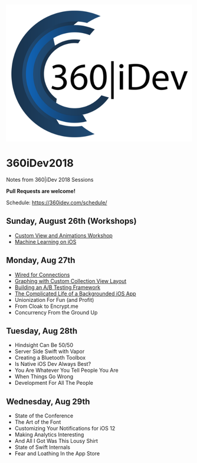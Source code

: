 ![Image](360idev_logo.png)

# 360iDev2018
Notes from 360|iDev 2018 Sessions

**Pull Requests are welcome!**

Schedule: https://360idev.com/schedule/

## Sunday, August 26th (Workshops)
* [Custom View and Animations Workshop](AnimationWorkshop.MD)
* [Machine Learning on iOS](MachineLearningWorkshop.MD)

## Monday, Aug 27th
* [Wired for Connections](WiredForConnections.MD)
* [Graphing with Custom Collection View Layout](GraphingWithCollectionView.MD)
* [Building an A/B Testing Framework](BuildingABTesting.MD)
* [The Complicated Life of a Backgrounded iOS App](BackgroundApp.MD)
* Unionization For Fun (and Profit)
* From Cloak to Encrypt.me
* Concurrency From the Ground Up

## Tuesday, Aug 28th
* Hindsight Can Be 50/50
* Server Side Swift with Vapor
* Creating a Bluetooth Toolbox
* Is Native iOS Dev Always Best?
* You Are Whatever You Tell People You Are
* When Things Go Wrong
* Development For All The People

## Wednesday, Aug 29th
* State of the Conference
* The Art of the Font
* Customizing Your Notifications for iOS 12
* Making Analytics Interesting
* And All I Got Was This Lousy Shirt
* State of Swift Internals
* Fear and Loathing In the App Store
